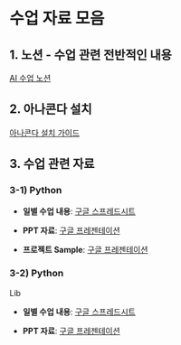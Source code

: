 ﻿# 수업 자료 모음



## 1. 노션 - 수업 관련 전반적인 내용

[AI 수업 노션](https://actually-cashew-8f4.notion.site/AI-77027785b107408d9ad13d0b6e2ecf5d?pvs=4)



## 2. 아나콘다 설치
[아나콘다 설치 가이드](https://docs.google.com/presentation/d/1zFfVgOwP_iq0Vo3B5yAVcwJFhzbKbhK_28XaY2uWfN0/edit?usp=sharing)



## 3. 수업 관련 자료

### 3-1) Python

- **일별 수업 내용**: [구글 스프레드시트](https://docs.google.com/spreadsheets/d/1DeiN2c3I4n_aT8na1Aa8AGRaUmxvMaYj-1KN-ku-FiM/edit?usp=sharing)

- **PPT 자료**: [구글 프레젠테이션](https://docs.google.com/presentation/d/1kI2CFa_z78DAVb4wt7gCZLV8XnpZQ8gSZz2G_FQprJo/edit?usp=sharing)

- **프로젝트 Sample**: [구글 프레젠테이션](https://docs.google.com/presentation/d/18dCabB1fH4l_7IGNU1R9cINA3xK6hmvmruThEIeZuX4/edit?usp=sharing)

### 3-2) Python Lib


- **일별 수업 내용**: [구글 스프레드시트](https://docs.google.com/spreadsheets/d/1kY2PBFqNdYbK0YkDP_YJbCYXAsGmC2zHKj84XpKFJVQ/edit?usp=sharing)

- **PPT 자료**: [구글 프레젠테이션](https://docs.google.com/presentation/d/1n-EhReaIOJYWTGEDnhp9b4Wy0ClosYL3DOS4haPJzT0/edit?usp=sharing)

